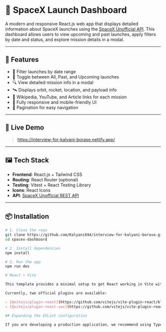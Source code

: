 # 🚀 SpaceX Launch Dashboard

A modern and responsive React.js web app that displays detailed information about SpaceX launches using the [SpaceX Unofficial API](https://github.com/r-spacex/SpaceX-API). This dashboard allows users to view upcoming and past launches, apply filters by date and status, and explore mission details in a modal.

---

## 🔧 Features

- 📅 Filter launches by date range
- 🔘 Toggle between All, Past, and Upcoming launches
- 🔍 View detailed mission info in a modal
- 🛰 Displays orbit, rocket, location, and payload info
- 📎 Wikipedia, YouTube, and Article links for each mission
- 📱 Fully responsive and mobile-friendly UI
- 🔄 Pagination for easy navigation

---

## 🚀 Live Demo

> https://interview-for-kalyani-borase.netlify.app/

---

## 🖼 Tech Stack

- **Frontend**: React.js + Tailwind CSS
- **Routing**: React Router (optional)
- **Testing**: Vitest + React Testing Library
- **Icons**: React Icons
- **API**: [SpaceX Unofficial REST API](https://github.com/r-spacex/SpaceX-API)

---

## 📦 Installation

```bash
# 1. Clone the repo
git clone https://github.com/Kalyani694/interview-for-kalyani-borase.git
cd spacex-dashboard

# 2. Install dependencies
npm install

# 3. Run the app
npm run dev

# React + Vite

This template provides a minimal setup to get React working in Vite with HMR and some ESLint rules.

Currently, two official plugins are available:

- [@vitejs/plugin-react](https://github.com/vitejs/vite-plugin-react/blob/main/packages/plugin-react) uses [Babel](https://babeljs.io/) for Fast Refresh
- [@vitejs/plugin-react-swc](https://github.com/vitejs/vite-plugin-react/blob/main/packages/plugin-react-swc) uses [SWC](https://swc.rs/) for Fast Refresh

## Expanding the ESLint configuration

If you are developing a production application, we recommend using TypeScript with type-aware lint rules enabled. Check out the [TS template](https://github.com/vitejs/vite/tree/main/packages/create-vite/template-react-ts) for information on how to integrate TypeScript and [`typescript-eslint`](https://typescript-eslint.io) in your project.
